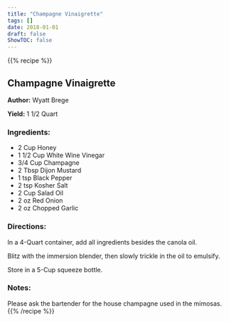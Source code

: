 ```yaml
---
title: "Champagne Vinaigrette"
tags: []
date: 2018-01-01
draft: false
ShowTOC: false
---
```


{{% recipe %}}

## Champagne Vinaigrette

**Author:** Wyatt Brege

**Yield:** 1 1/2 Quart


### Ingredients:

-   2 Cup Honey
-   1 1/2 Cup White Wine Vinegar
-   3/4 Cup Champagne
-   2 Tbsp Dijon Mustard
-   1 tsp Black Pepper
-   2 tsp Kosher Salt
-   2 Cup Salad Oil
-   2 oz Red Onion
-   2 oz Chopped Garlic

### Directions: 

In a 4-Quart container, add all ingredients besides the canola oil.

Blitz with the immersion blender, then slowly trickle in the oil to
emulsify.

Store in a 5-Cup squeeze bottle.

### Notes: 

Please ask the bartender for the house champagne used in the mimosas.
{{% /recipe %}}
